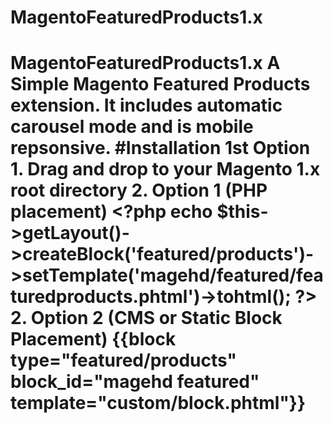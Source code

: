 # MagentoFeaturedProducts1.x
# MagentoFeaturedProducts1.x A Simple Magento Featured Products extension. It includes automatic carousel mode and is mobile repsonsive. #Installation 1st Option 1. Drag and drop to your Magento 1.x root directory   2. Option 1 (PHP placement)  &lt;?php echo $this->getLayout()->createBlock('featured/products')->setTemplate('magehd/featured/featuredproducts.phtml')->tohtml();            ?>              2. Option 2 (CMS or Static Block Placement)  {{block type="featured/products" block_id="magehd featured" template="custom/block.phtml"}}  
